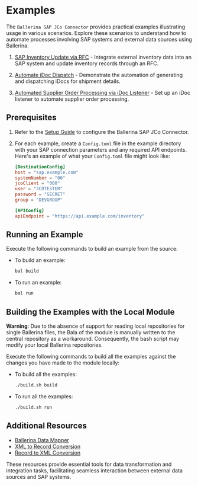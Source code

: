 # Examples

The `Ballerina SAP JCo Connector` provides practical examples illustrating usage in various scenarios. Explore these scenarios to understand how to automate processes involving SAP systems and external data sources using Ballerina.

1. [SAP Inventory Update via RFC](./sap_inventory_update/) - Integrate external inventory data into an SAP system and update inventory records through an RFC.

2. [Automate iDoc Dispatch](./idoc_automation/) - Demonstrate the automation of generating and dispatching iDocs for shipment details.

3. [Automated Supplier Order Processing via iDoc Listener](./order_idoc_listener/) - Set up an iDoc listener to automate supplier order processing.

## Prerequisites

1. Refer to the [Setup Guide](../../README.md) to configure the Ballerina SAP JCo Connector.

2. For each example, create a `Config.toml` file in the example directory with your SAP connection parameters and any required API endpoints. Here's an example of what your `Config.toml` file might look like:

    ```toml
    [DestinationConfig]
    host = "sap.example.com"
    systemNumber = "00"
    jcoClient = "000"
    user = "JCOTESTER"
    password = "SECRET"
    group = "DEVGROUP"

    [APIConfig]
    apiEndpoint = "https://api.example.com/inventory"
    ```

## Running an Example

Execute the following commands to build an example from the source:

* To build an example:

    ```bash
    bal build
    ```

* To run an example:

    ```bash
    bal run
    ```

## Building the Examples with the Local Module

**Warning**: Due to the absence of support for reading local repositories for single Ballerina files, the Bala of the module is manually written to the central repository as a workaround. Consequently, the bash script may modify your local Ballerina repositories.

Execute the following commands to build all the examples against the changes you have made to the module locally:

* To build all the examples:

    ```bash
    ./build.sh build
    ```

* To run all the examples:

    ```bash
    ./build.sh run
    ```

## Additional Resources

* [Ballerina Data Mapper](https://ballerina.io/learn/vs-code-extension/implement-the-code/data-mapper/)
* [XML to Record Conversion](https://ballerina.io/learn/by-example/xml-to-record-conversion/)
* [Record to XML Conversion](https://ballerina.io/learn/by-example/xml-from-record-conversion/)

These resources provide essential tools for data transformation and integration tasks, facilitating seamless interaction between external data sources and SAP systems.
